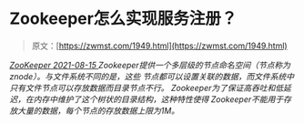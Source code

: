 <!--yml
category: 未分类
date: 0001-01-01 00:00:00
--->

# Zookeeper怎么实现服务注册？

> 原文：[https://zwmst.com/1949.html](https://zwmst.com/1949.html)

   [ *ZooKeeper* ](https://zwmst.com/zookeeper)*[ <time datetime="2021-08-15T16:57:26+08:00"> 2021-08-15 </time> ](https://zwmst.com/1949.html)  Zookeeper提供一个多层级的节点命名空间（节点称为znode）。与文件系统不同的是，这些 节点都可以设置关联的数据，而文件系统中只有文件节点可以存放数据而目录节点不行。 Zookeeper为了保证高吞吐和低延迟，在内存中维护了这个树状的目录结构，这种特性使得 Zookeeper不能用于存放大量的数据，每个节点的存放数据上限为1M。*